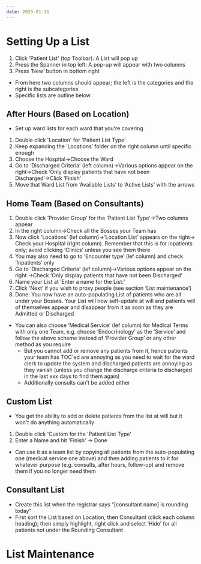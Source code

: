 ```yaml
---
date: 2025-01-16
---
```

# Setting Up a List
1. Click ‘Patient List’ (top Toolbar): A List will pop up
2. Press the Spanner in top left: A pop-up will appear with two columns
3. Press ‘New’ button in bottom right
- From here two columns should appear; the left is the categories and the right is the subcategories
- Specific lists are outline below
## After Hours (Based on Location)
- Set up ward lists for each ward that you're covering
1. Double click 'Location' for 'Patient List Type'
2. Keep expanding the ‘Locations’ folder on the right column until specific enough
3. Choose the Hospital→Choose the Ward
4. Go to ‘Discharged Criteria’ (left column)→Various options appear on the right→Check ‘Only display patients that have not been Discharged’→Click ‘Finish’
5. Move that Ward List from ‘Available Lists’ to ‘Active Lists’ with the arrows
## Home Team (Based on Consultants)
1. Double click ‘Provider Group’ for the ‘Patient List Type’→Two columns appear
2. In the right column→Check all the Bosses your Team has
3. Now click ‘Locations’ (lef column)→‘Location List’ appears on the right→ Check your Hospital (right column). Remember that this is for inpatients only; avoid clicking ‘Clinics’ unless you see them there
4. You may also need to go to ‘Encounter type’ (lef column) and check ‘Inpatients’ only
5. Go to ‘Discharged Criteria’ (lef column)→Various options appear on the right →Check ‘Only display patients that have not been Discharged’
6. Name your List at ‘Enter a name for the List:’
7. Click ‘Next’ if you wish to proxy people (see section ‘List maintenance’)
8. Done: You now have an auto-populating List of patients who are all under your Bosses. Your List will now self-update at will and patients will of themselves appear and disappear from it as soon as they are Admitted or Discharged
- You can also choose ‘Medical Service’ (lef column) for Medical Terms with only one Team, e.g. choose ‘Endocrinology’ as the ‘Service’ and follow the above scheme instead of ‘Provider Group’ or any other method as you require
	- But you cannot add or remove any patients from it, hence patients your team has TOC'ed are annoying as you need to wait for the ward clerk to update the system and discharged patients are annoying as they vanish (unless you change the discharge criteria to discharged in the last xxx days to find them again)
	- Additionally consults can't be added either
## Custom List
- You get the ability to add or delete patients from the list at will but it won't do anything automatically
1. Double click 'Custom for the 'Patient List Type'
2. Enter a Name and hit 'Finish' -> Done
- Can use it as a team list by copying all patients from the auto-populating one (medical service one above) and then adding patients to it for whatever purpose (e.g. consults, after hours, follow-up) and remove them if you no longer need them
## Consultant List
- Create this list when the registrar says "[consultant name] is rounding today"
- First sort the List based on Location, then Consultant (click each column heading); then simply highlight, right click and select ‘Hide’ for all patients not under the Rounding Consultant
# List Maintenance